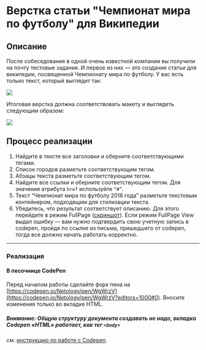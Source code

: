 # Верстка статьи "Чемпионат мира по футболу" для Википедии

## Описание

После собеседования в одной очень известной компании вы получили на почту тестовые задания. И первое из них &mdash; это создание статьи для википедии, посвященной Чемпионату мира по футболу. У вас есть только текст, который выглядит так:

![](https://github.com/netology-code/pcsdev-homeworks/tree/master/pcsdev_html/sources/1-2/championship-task.jpg)

Итоговая верстка должна соответствовать макету и выглядеть следующим образом:

![](https://github.com/netology-code/pcsdev-homeworks/tree/master/pcsdev_html/sources/1-2/championship-result-2.jpg)

## Процесс реализации

1. Найдите в тексте все заголовки и оберните соответствующими тегами.
2. Список городов разметьте соответствующим тегом.
3. Абзацы текста разметьте соответствующим тегом.
4. Найдите все ссылки и оберните соответствующим тегом. Для значения атрибута `href` используйте `“#”`.
5. Текст “Чемпионат мира по футболу 2018 года” разметьте текстовым контейнером, подходящим для стилизации текста.
6. Убедитесь, что результат соответствует описанию. Для этого перейдите в режим FullPage ([скриншот](/pcsdev_html/sources/screen.md)). Если режим FullPage View выдал ошибку — вам нужно подтвердить свою учетную запись в codepen, пройдя по ссылке из письма, пришедшего от codepen, тогда все должно начать работать корректно.


---

### Реализация

#### В песочнице CodePen

Перед началом работы сделайте форк пена на [https://codepen.io/Netology/pen/WgWrzV](https://codepen.io/Netology/pen/WgWrzV?editors=1000#0). Вносите изменения только во вкладке HTML.

##### Внимание: Общую структуру документа создавать не надо, вкладка Codepen «HTML» работает, как тег `<body>`
см. [инструкцию по работе с Codepen](https://github.com/netology-code/guides/tree/master/codepen).
